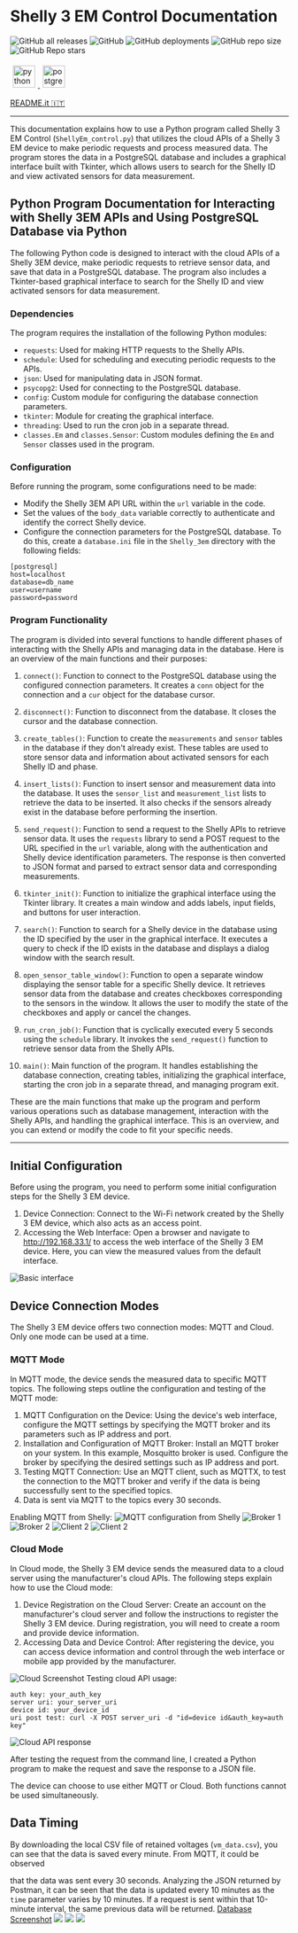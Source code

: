 # Shelly 3 EM Control Documentation

![GitHub all releases](https://img.shields.io/github/downloads/GiorgioCitterio/Shelly_3EM_control/total)
![GitHub](https://img.shields.io/github/license/GiorgioCitterio/Shelly_3EM_control)
![GitHub deployments](https://img.shields.io/github/deployments/GiorgioCitterio/Shelly_3EM_control/github-pages)
![GitHub repo size](https://img.shields.io/github/repo-size/GiorgioCitterio/Shelly_3EM_control)
![GitHub Repo stars](https://img.shields.io/github/stars/GiorgioCitterio/Shelly_3EM_control)

<p align="left">
  <a href="https://www.python.org" target="_blank" rel="noreferrer">
    <img src="https://raw.githubusercontent.com/devicons/devicon/master/icons/python/python-original.svg" alt="python" width="40" height="40" style="margin: 5px;" />
  </a>
  <a href="https://www.postgresql.org" target="_blank" rel="noreferrer">
    <img src="https://raw.githubusercontent.com/devicons/devicon/master/icons/postgresql/postgresql-original-wordmark.svg" alt="postgresql" width="40" height="40" style="margin: 5px;" />
  </a>
</p>

<a href="https://github.com/GiorgioCitterio/Shelly_3EM_control/blob/master/docs/README.it.md">README.it 🇮🇹</a>

---

This documentation explains how to use a Python program called Shelly 3 EM Control (`ShellyEm_control.py`) that utilizes the cloud APIs of a Shelly 3 EM device to make periodic requests and process measured data. The program stores the data in a PostgreSQL database and includes a graphical interface built with Tkinter, which allows users to search for the Shelly ID and view activated sensors for data measurement.

## Python Program Documentation for Interacting with Shelly 3EM APIs and Using PostgreSQL Database via Python

The following Python code is designed to interact with the cloud APIs of a Shelly 3EM device, make periodic requests to retrieve sensor data, and save that data in a PostgreSQL database. The program also includes a Tkinter-based graphical interface to search for the Shelly ID and view activated sensors for data measurement.

### Dependencies
The program requires the installation of the following Python modules:
- `requests`: Used for making HTTP requests to the Shelly APIs.
- `schedule`: Used for scheduling and executing periodic requests to the APIs.
- `json`: Used for manipulating data in JSON format.
- `psycopg2`: Used for connecting to the PostgreSQL database.
- `config`: Custom module for configuring the database connection parameters.
- `tkinter`: Module for creating the graphical interface.
- `threading`: Used to run the cron job in a separate thread.
- `classes.Em` and `classes.Sensor`: Custom modules defining the `Em` and `Sensor` classes used in the program.

### Configuration
Before running the program, some configurations need to be made:
- Modify the Shelly 3EM API URL within the `url` variable in the code.
- Set the values of the `body_data` variable correctly to authenticate and identify the correct Shelly device.
- Configure the connection parameters for the PostgreSQL database. To do this, create a `database.ini` file in the `Shelly_3em` directory with the following fields:
```
[postgresql]
host=localhost
database=db_name
user=username
password=password
```

### Program Functionality
The program is divided into several functions to handle different phases of interacting with the Shelly APIs and managing data in the database. Here is an overview of the main functions and their purposes:

1. `connect()`: Function to connect to the PostgreSQL database using the configured connection parameters. It creates a `conn` object for the connection and a `cur` object for the database cursor.
2. `disconnect()`: Function to disconnect from the database. It closes the cursor and the database connection.
3. `create_tables()`: Function to create the `measurements` and `sensor` tables in the database if they don't already exist. These tables are used to store sensor data and information about activated sensors for each Shelly ID and phase.
4. `insert_lists()`: Function to insert sensor and measurement data into the database. It uses the `sensor_list` and `measurement_list` lists to retrieve the data to be inserted. It also checks if the sensors already exist in the database before performing the insertion.
5. `send_request()`: Function to send a request to the Shelly APIs to retrieve sensor data. It uses the `requests` library to send a POST request to the URL specified in the `url` variable, along with the authentication and Shelly device identification parameters. The response is then converted to JSON format and parsed to extract sensor data and corresponding measurements.

6. `tkinter_init()`: Function to initialize the graphical interface using the Tkinter library. It creates a main window and adds labels, input fields, and buttons for user interaction.

7. `search()`: Function to search for a Shelly device in the database using the ID specified by the user in the graphical interface. It executes a query to check if the ID exists in the database and displays a dialog window with the search result.

8. `open_sensor_table_window()`: Function to open a separate window displaying the sensor table for a specific Shelly device. It retrieves sensor data from the database and creates checkboxes corresponding to the sensors in the window. It allows the user to modify the state of the checkboxes and apply or cancel the changes.

9. `run_cron_job()`: Function that is cyclically executed every 5 seconds using the `schedule` library. It invokes the `send_request()` function to retrieve sensor data from the Shelly APIs.

10. `main()`: Main function of the program. It handles establishing the database connection, creating tables, initializing the graphical interface, starting the cron job in a separate thread, and managing program exit.

These are the main functions that make up the program and perform various operations such as database management, interaction with the Shelly APIs, and handling the graphical interface. This is an overview, and you can extend or modify the code to fit your specific needs.

---

## Initial Configuration

Before using the program, you need to perform some initial configuration steps for the Shelly 3 EM device.

1. Device Connection: Connect to the Wi-Fi network created by the Shelly 3 EM device, which also acts as an access point.
2. Accessing the Web Interface: Open a browser and navigate to http://192.168.33.1/ to access the web interface of the Shelly 3 EM device. Here, you can view the measured values from the default interface.
<img alt="Basic interface" src="./images/foto_interfaccia_base_shelly_3em.png">

## Device Connection Modes

The Shelly 3 EM device offers two connection modes: MQTT and Cloud. Only one mode can be used at a time.

### MQTT Mode

In MQTT mode, the device sends the measured data to specific MQTT topics. The following steps outline the configuration and testing of the MQTT mode:

1. MQTT Configuration on the Device: Using the device's web interface, configure the MQTT settings by specifying the MQTT broker and its parameters such as IP address and port.
2. Installation and Configuration of MQTT Broker: Install an MQTT broker on your system. In this example, Mosquitto broker is used. Configure the broker by specifying the desired settings such as IP address and port.
3. Testing MQTT Connection: Use an MQTT client, such as MQTTX, to test the connection to the MQTT broker and verify if the data is being successfully sent to the specified topics.
4. Data is sent via MQTT to the topics every 30 seconds.

Enabling MQTT from Shelly:
![MQTT configuration from Shelly](./images/FireShot%20Capture%20011%20-%20ShellyEM3%20-%20192.168.18.211.png)
![Broker 1](./images/Screenshot%202023-06-14%20141107.png)
![Broker 2](./images/Screenshot%202023-06-14%20141131.png)
![Client 2](images/Screenshot%202023-06-14%20141220.png)
![Client 2](images/Screenshot%202023-06-14%20141238.png)

### Cloud Mode

In Cloud mode, the Shelly 3 EM device sends the measured data to a cloud server using the manufacturer's cloud APIs. The following steps explain how to use the Cloud mode:

1. Device Registration on the Cloud Server: Create an account on the manufacturer's cloud server and follow the instructions to register the Shelly 3 EM device. During registration, you will need to create a room and provide device information.
2. Accessing Data and Device Control: After registering the device, you can access device information and control through the web interface or mobile app provided by the manufacturer.

![Cloud Screenshot](images/FireShot%20Capture%20012%20-%20Shelly%20Home%20-%20home.shelly.cloud.png)
Testing cloud API usage:
```
auth key: your_auth_key
server uri: your_server_uri
device id: your_device_id
uri post test: curl -X POST server_uri -d "id=device id&auth_key=auth key"
```
![Cloud API response](images/Screenshot%202023-06-14%20143337.png)

After testing the request from the command line, I created a Python program to make the request and save the response to a JSON file.

The device can choose to use either MQTT or Cloud. Both functions cannot be used simultaneously.

## Data Timing
By downloading the local CSV file of retained voltages (`vm_data.csv`), you can see that the data is saved every minute.
From MQTT, it could be observed

 that the data was sent every 30 seconds.
Analyzing the JSON returned by Postman, it can be seen that the data is updated every 10 minutes as the `time` parameter varies by 10 minutes. If a request is sent within that 10-minute interval, the same previous data will be returned.
[Database Screenshot](images/Screenshot%202023-06-15%20174510.png)
![](images/Screenshot%202023-06-15%20103448.png)
![](images/Screenshot%202023-06-16%20092026.png)
![](images/Screenshot%202023-06-16%20093555.png)
